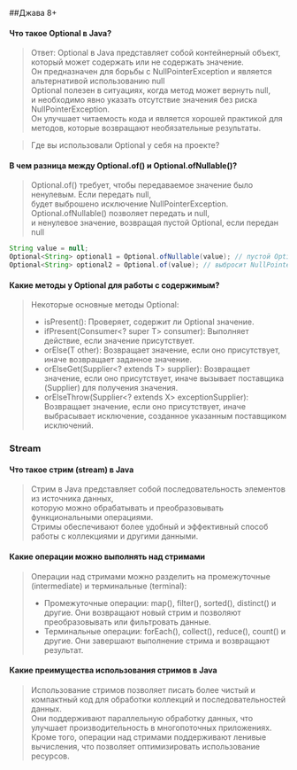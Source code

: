 

##Джава 8+
#### Что такое Optional в Java?
>Ответ: Optional в Java представляет собой контейнерный объект, который может содержать или не содержать значение.   
>Он предназначен для борьбы с NullPointerException и является альтернативой использованию null  
>Optional полезен в ситуациях, когда метод может вернуть null,  
>и необходимо явно указать отсутствие значения без риска NullPointerException.  
>Он улучшает читаемость кода и является хорошей практикой для методов, которые возвращают необязательные результаты.

>Где вы использовали Optional у себя на проекте? 

#### В чем разница между Optional.of() и Optional.ofNullable()?
>Optional.of() требует, чтобы передаваемое значение было ненулевым. Если передать null,   
>будет выброшено исключение NullPointerException. Optional.ofNullable() позволяет передать и null,  
>и ненулевое значение, возвращая пустой Optional, если передан null
```java
String value = null;
Optional<String> optional1 = Optional.ofNullable(value); // пустой Optional
Optional<String> optional2 = Optional.of(value); // выбросит NullPointerException
```
#### Какие методы у Optional для работы с содержимым?
>Некоторые основные методы Optional:
> - isPresent(): Проверяет, содержит ли Optional значение.
> - ifPresent(Consumer<? super T> consumer): Выполняет действие, если значение присутствует.
> - orElse(T other): Возвращает значение, если оно присутствует, иначе возвращает заданное значение.
> - orElseGet(Supplier<? extends T> supplier): Возвращает значение, если оно присутствует, иначе вызывает поставщика (Supplier) для получения значения.
> - orElseThrow(Supplier<? extends X> exceptionSupplier): Возвращает значение, если оно присутствует, иначе выбрасывает исключение, созданное указанным поставщиком исключений.
### Stream
#### Что такое стрим (stream) в Java
>Стрим в Java представляет собой последовательность элементов из источника данных,  
>которую можно обрабатывать и преобразовывать функциональными операциями.  
>Стримы обеспечивают более удобный и эффективный способ работы с коллекциями и другими данными.

#### Какие операции можно выполнять над стримами
>Операции над стримами можно разделить на промежуточные (intermediate) и терминальные (terminal):  
>- Промежуточные операции: map(), filter(), sorted(), distinct() и другие. Они возвращают новый стрим и позволяют преобразовывать или фильтровать данные.
>- Терминальные операции: forEach(), collect(), reduce(), count() и другие. Они завершают выполнение стрима и возвращают результат.
>
#### Какие преимущества использования стримов в Java
>Использование стримов позволяет писать более чистый и компактный код для обработки коллекций и последовательностей данных.  
>Они поддерживают параллельную обработку данных, что улучшает производительность в многопоточных приложениях.  
>Кроме того, операции над стримами поддерживают ленивые вычисления, что позволяет оптимизировать использование ресурсов.  
